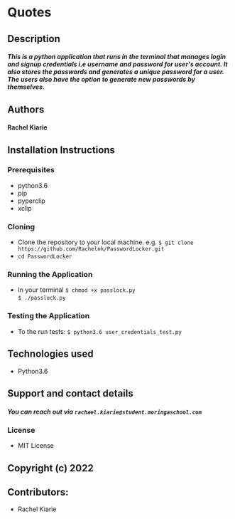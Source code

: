 # Quotes

## Description
##### This is a python application that runs in the terminal that manages login and signup credentials i.e username and password for user's account. It also stores the passwords and generates a unique password for a user. The users also have the option to generate new passwords by themselves.

## Authors
#### Rachel Kiarie



## Installation Instructions
### Prerequisites
* python3.6
* pip
* pyperclip
* xclip

### Cloning

* Clone the repository to your local machine. e.g. 
`$ git clone https://github.com/Rachelnk/PasswordLocker.git`
* `cd PasswordLocker`

### Running the Application

* In your terminal
 `$ chmod +x passlock.py`  
 `$ ./passlock.py`
### Testing the Application
* To the run tests:
 `$ python3.6 user_credentials_test.py`


## Technologies used
* Python3.6

## Support and contact details
##### You can reach out via `rachael.kiarie@student.moringaschool.com` 
 ### License
 * MIT License
 ## Copyright (c) 2022
 
 ## Contributors:
 * Rachel Kiarie

